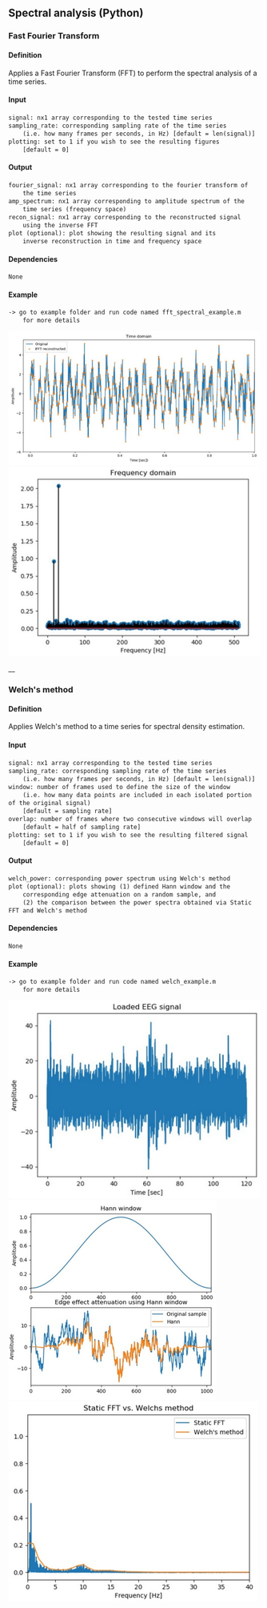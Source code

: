 ## Spectral analysis (Python)

### Fast Fourier Transform
#### Definition
Applies a Fast Fourier Transform (FFT) to perform the spectral analysis of a time series.
#### Input
    signal: nx1 array corresponding to the tested time series
    sampling_rate: corresponding sampling rate of the time series
        (i.e. how many frames per seconds, in Hz) [default = len(signal)]
    plotting: set to 1 if you wish to see the resulting figures
        [default = 0]
#### Output
    fourier_signal: nx1 array corresponding to the fourier transform of
        the time series
    amp_spectrum: nx1 array corresponding to amplitude spectrum of the
        time series (frequency space)
    recon_signal: nx1 array corresponding to the reconstructed signal
        using the inverse FFT
    plot (optional): plot showing the resulting signal and its
        inverse reconstruction in time and frequency space
#### Dependencies
    None
#### Example
    -> go to example folder and run code named fft_spectral_example.m
        for more details

![Alt text](examples/img/fft_spectral_example1.jpg "FFT example")
![Alt text](examples/img/fft_spectral_example2.jpg "FFT example")

__
### Welch's method
#### Definition
Applies Welch's method to a time series for spectral density estimation.
#### Input
    signal: nx1 array corresponding to the tested time series
    sampling_rate: corresponding sampling rate of the time series
        (i.e. how many frames per seconds, in Hz) [default = len(signal)]
    window: number of frames used to define the size of the window
        (i.e. how many data points are included in each isolated portion of the original signal)
        [default = sampling rate]
    overlap: number of frames where two consecutive windows will overlap
        [default = half of sampling rate]
    plotting: set to 1 if you wish to see the resulting filtered signal
        [default = 0]
#### Output
    welch_power: corresponding power spectrum using Welch's method
    plot (optional): plots showing (1) defined Hann window and the
        corresponding edge attenuation on a random sample, and
        (2) the comparison between the power spectra obtained via Static FFT and Welch's method
#### Dependencies
    None
#### Example
    -> go to example folder and run code named welch_example.m
        for more details

![Alt text](examples/img/welch_example1.jpg "Welch's method example")
![Alt text](examples/img/welch_example2.jpg "Welch's method example")
![Alt text](examples/img/welch_example3.jpg "Welch's method example")
